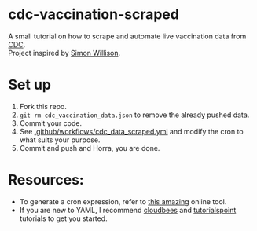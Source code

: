 # cdc-vaccination-scraped
A small tutorial on how to scrape and automate live vaccination data from [CDC](https://covid.cdc.gov/covid-data-tracker/#datatracker-home).   
Project inspired by [Simon Willison](https://simonwillison.net/2021/Mar/5/git-scraping/).

# Set up
1. Fork this repo.  
2. `git rm cdc_vaccination_data.json` to remove the already pushed data.
3. Commit your code.
4. See [.github/workflows/cdc_data_scraped.yml](/.github/workflows/cdc_data_scraped.yml) and modify the cron to what suits your purpose. 
5. Commit and push and Horra, you are done.

# Resources:
- To generate a cron expression, refer to [this amazing](https://crontab.cronhub.io/) online tool.
- If you are new to YAML, I recommend [cloudbees](https://www.cloudbees.com/blog/yaml-tutorial-everything-you-need-get-started) and [tutorialspoint](https://www.tutorialspoint.com/yaml/index.htm) tutorials to get you started. 
